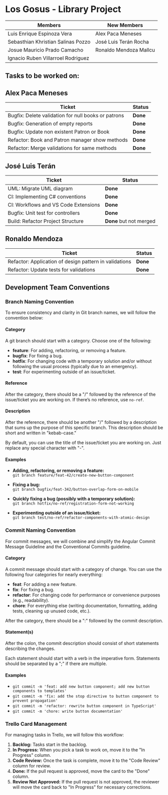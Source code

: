 # Los Gosus - Library Project

| Members                             | New Members
| ---                                 | ---
| Luis Enrique Espinoza Vera          | Alex Paca Meneses
| Sebasthian Khristian Salinas Pozzo  | José Luis Terán Rocha
| Josue Mauricio Prado Camacho        | Ronaldo Mendoza Mallcu
| Ignacio Ruben Villarroel Rodriguez  |

## Tasks to be worked on:

## Alex Paca Meneses
| Ticket                                              | Status
| ---                                                 | ---
| Bugfix: Delete validation for null books or patrons | **Done**
| Bugfix: Generation of empty reports                 | **Done**
| Bugfix: Update non existent Patron or Book          | **Done**
| Refactor: Book and Patron manager show methods      | **Done**
| Refactor: Merge validations for same methods        | **Done**

## José Luis Terán
| Ticket                                              | Status
| ---                                                 | ---
| UML: Migrate UML diagram                            | **Done**
| CI: Implementing C# conventions                     | **Done**
| CI: Workflows and VS Code Extensions                | **Done**
| Bugfix: Unit test for controllers                   | **Done**
| Build: Refactor Project Structure                   | **Done** but not merged

## Ronaldo Mendoza
| Ticket                                                  | Status
| ---                                                     | ---
| Refactor: Application of design pattern in validations  | **Done**
| Refactor: Update tests for validations                  | **Done**

## Development Team Conventions

### Branch Naming Convention

To ensure consistency and clarity in Git branch names, we will follow the convention below:

#### Category

A git branch should start with a category. Choose one of the following:

- **feature**: For adding, refactoring, or removing a feature.
- **bugfix**: For fixing a bug.
- **hotfix**: For changing code with a temporary solution and/or without following the usual process (typically due to an emergency).
- **test**: For experimenting outside of an issue/ticket.

#### Reference

After the category, there should be a "/" followed by the reference of the issue/ticket you are working on. If there’s no reference, use `no-ref`.

#### Description

After the reference, there should be another "/" followed by a description that sums up the purpose of this specific branch. This description should be short and written in "kebab-case."

By default, you can use the title of the issue/ticket you are working on. Just replace any special character with "-".

#### Examples

- **Adding, refactoring, or removing a feature:**  
  `git branch feature/feat-42/create-new-button-component`

- **Fixing a bug:**  
  `git branch bugfix/feat-342/button-overlap-form-on-mobile`

- **Quickly fixing a bug (possibly with a temporary solution):**  
  `git branch hotfix/no-ref/registration-form-not-working`

- **Experimenting outside of an issue/ticket:**  
  `git branch test/no-ref/refactor-components-with-atomic-design`

### Commit Naming Convention

For commit messages, we will combine and simplify the Angular Commit Message Guideline and the Conventional Commits guideline.

#### Category

A commit message should start with a category of change. You can use the following four categories for nearly everything:

- **feat**: For adding a new feature.
- **fix**: For fixing a bug.
- **refactor**: For changing code for performance or convenience purposes (e.g., readability).
- **chore**: For everything else (writing documentation, formatting, adding tests, cleaning up unused code, etc.).

After the category, there should be a ":" followed by the commit description.

#### Statement(s)

After the colon, the commit description should consist of short statements describing the changes.

Each statement should start with a verb in the imperative form. Statements should be separated by a ";" if there are multiple.

#### Examples

- `git commit -m 'feat: add new button component; add new button components to templates'`
- `git commit -m 'fix: add the stop directive to button component to prevent propagation'`
- `git commit -m 'refactor: rewrite button component in TypeScript'`
- `git commit -m 'chore: write button documentation'`

### Trello Card Management

For managing tasks in Trello, we will follow this workflow:

1. **Backlog:** Tasks start in the backlog.
2. **In Progress:** When you pick a task to work on, move it to the "In Progress" column.
3. **Code Review:** Once the task is complete, move it to the "Code Review" column for review.
4. **Done:** If the pull request is approved, move the card to the "Done" column.
5. **Review Not Approved:** If the pull request is not approved, the reviewer will move the card back to "In Progress" for necessary corrections.
